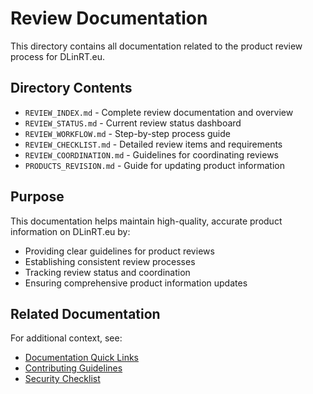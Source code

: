 # Review Documentation

This directory contains all documentation related to the product review process for DLinRT.eu.

## Directory Contents

- `REVIEW_INDEX.md` - Complete review documentation and overview
- `REVIEW_STATUS.md` - Current review status dashboard
- `REVIEW_WORKFLOW.md` - Step-by-step process guide
- `REVIEW_CHECKLIST.md` - Detailed review items and requirements
- `REVIEW_COORDINATION.md` - Guidelines for coordinating reviews
- `PRODUCTS_REVISION.md` - Guide for updating product information

## Purpose

This documentation helps maintain high-quality, accurate product information on DLinRT.eu by:
- Providing clear guidelines for product reviews
- Establishing consistent review processes
- Tracking review status and coordination
- Ensuring comprehensive product information updates

## Related Documentation

For additional context, see:
- [Documentation Quick Links](../DOCUMENTATION_LINKS.md)
- [Contributing Guidelines](../CONTRIBUTING.md)
- [Security Checklist](../SECURITY_CHECKLIST.md)
